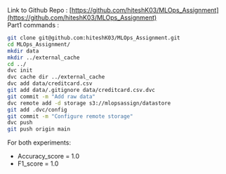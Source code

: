 Link to Github Repo : [https://github.com/hiteshK03/MLOps_Assignment](https://github.com/hiteshK03/MLOps_Assignment)  
Part1 commands :  
```bash
git clone git@github.com:hiteshK03/MLOps_Assignment.git  
cd MLOps_Assignment/  
mkdir data  
mkdir ../external_cache  
cd ../  
dvc init  
dvc cache dir ../external_cache  
dvc add data/creditcard.csv  
git add data/.gitignore data/creditcard.csv.dvc  
git commit -m "Add raw data"  
dvc remote add -d storage s3://mlopsassign/datastore  
git add .dvc/config  
git commit -m "Configure remote storage"  
dvc push  
git push origin main
```
For both experiments:
* Accuracy_score = 1.0  
* F1_score = 1.0  

